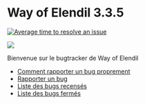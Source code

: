 # Way of Elendil 3.3.5

[![Average time to resolve an issue](http://isitmaintained.com/badge/resolution/way-of-elendil/3.3.5.svg)](http://isitmaintained.com/project/way-of-elendil/3.3.5 "Average time to resolve an issue") 

![](https://way-of-elendil.fr/img/logo-way-of-elendil.png)

Bienvenue sur le bugtracker de Way of Elendil

* [Comment rapporter un bug proprement](https://github.com/way-of-elendil/3.3.5/wiki/Comment-rapporter-un-bug-proprement)
* [Rapporter un bug](https://github.com/way-of-elendil/3.3.5/issues/new/choose)
* [Liste des bugs recensés](https://github.com/way-of-elendil/3.3.5/issues)
* [Liste des bugs fermés](https://github.com/way-of-elendil/3.3.5/issues?q=is%3Aissue+is%3Aclosed)

